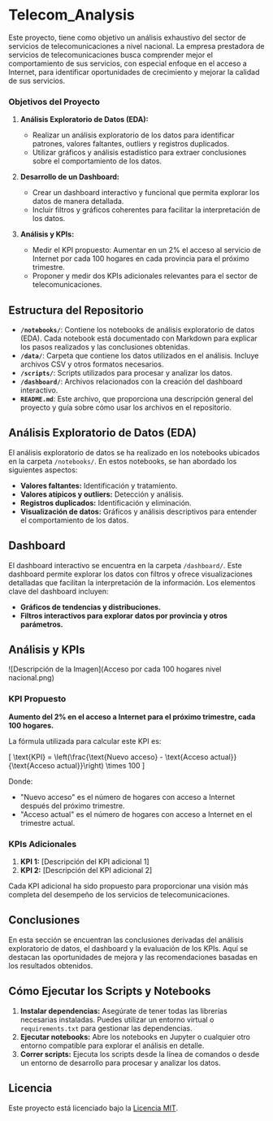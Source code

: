 # Telecom_Analysis
Este proyecto, tiene como objetivo un análisis exhaustivo del sector de servicios de telecomunicaciones a nivel nacional. La empresa prestadora de servicios de telecomunicaciones busca comprender mejor el comportamiento de sus servicios, con especial enfoque en el acceso a Internet, para identificar oportunidades de crecimiento y mejorar la calidad de sus servicios.

### Objetivos del Proyecto
1. **Análisis Exploratorio de Datos (EDA):** 
   - Realizar un análisis exploratorio de los datos para identificar patrones, valores faltantes, outliers y registros duplicados.
   - Utilizar gráficos y análisis estadístico para extraer conclusiones sobre el comportamiento de los datos.

2. **Desarrollo de un Dashboard:**
   - Crear un dashboard interactivo y funcional que permita explorar los datos de manera detallada.
   - Incluir filtros y gráficos coherentes para facilitar la interpretación de los datos.

3. **Análisis y KPIs:**
   - Medir el KPI propuesto: Aumentar en un 2% el acceso al servicio de Internet por cada 100 hogares en cada provincia para el próximo trimestre.
   - Proponer y medir dos KPIs adicionales relevantes para el sector de telecomunicaciones.

## Estructura del Repositorio

- **`/notebooks/`**: Contiene los notebooks de análisis exploratorio de datos (EDA). Cada notebook está documentado con Markdown para explicar los pasos realizados y las conclusiones obtenidas.
- **`/data/`**: Carpeta que contiene los datos utilizados en el análisis. Incluye archivos CSV y otros formatos necesarios.
- **`/scripts/`**: Scripts utilizados para procesar y analizar los datos.
- **`/dashboard/`**: Archivos relacionados con la creación del dashboard interactivo.
- **`README.md`**: Este archivo, que proporciona una descripción general del proyecto y guía sobre cómo usar los archivos en el repositorio.

## Análisis Exploratorio de Datos (EDA)

El análisis exploratorio de datos se ha realizado en los notebooks ubicados en la carpeta `/notebooks/`. En estos notebooks, se han abordado los siguientes aspectos:
- **Valores faltantes:** Identificación y tratamiento.
- **Valores atípicos y outliers:** Detección y análisis.
- **Registros duplicados:** Identificación y eliminación.
- **Visualización de datos:** Gráficos y análisis descriptivos para entender el comportamiento de los datos.

## Dashboard

El dashboard interactivo se encuentra en la carpeta `/dashboard/`. Este dashboard permite explorar los datos con filtros y ofrece visualizaciones detalladas que facilitan la interpretación de la información. Los elementos clave del dashboard incluyen:
- **Gráficos de tendencias y distribuciones.**
- **Filtros interactivos para explorar datos por provincia y otros parámetros.**

## Análisis y KPIs


![Descripción de la Imagen](Acceso por cada 100 hogares nivel nacional.png)

### KPI Propuesto

**Aumento del 2% en el acceso a Internet para el próximo trimestre, cada 100 hogares.**

La fórmula utilizada para calcular este KPI es:

\[ \text{KPI} = \left(\frac{\text{Nuevo acceso} - \text{Acceso actual}}{\text{Acceso actual}}\right) \times 100 \]

Donde:
- "Nuevo acceso" es el número de hogares con acceso a Internet después del próximo trimestre.
- "Acceso actual" es el número de hogares con acceso a Internet en el trimestre actual.

### KPIs Adicionales

1. **KPI 1:** [Descripción del KPI adicional 1]
2. **KPI 2:** [Descripción del KPI adicional 2]

Cada KPI adicional ha sido propuesto para proporcionar una visión más completa del desempeño de los servicios de telecomunicaciones.

## Conclusiones

En esta sección se encuentran las conclusiones derivadas del análisis exploratorio de datos, el dashboard y la evaluación de los KPIs. Aquí se destacan las oportunidades de mejora y las recomendaciones basadas en los resultados obtenidos.

## Cómo Ejecutar los Scripts y Notebooks

1. **Instalar dependencias:** Asegúrate de tener todas las librerías necesarias instaladas. Puedes utilizar un entorno virtual o `requirements.txt` para gestionar las dependencias.
2. **Ejecutar notebooks:** Abre los notebooks en Jupyter o cualquier otro entorno compatible para explorar el análisis en detalle.
3. **Correr scripts:** Ejecuta los scripts desde la línea de comandos o desde un entorno de desarrollo para procesar y analizar los datos.

## Licencia

Este proyecto está licenciado bajo la [Licencia MIT](LICENSE).


